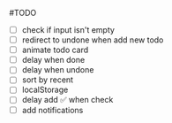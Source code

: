 #TODO

- [ ] check if input isn't empty
- [ ] redirect to undone when add new todo
- [ ] animate todo card
- [ ] delay when done
- [ ] delay when undone
- [ ] sort by recent
- [ ] localStorage
- [ ] delay add ✅ when check
- [ ] add notifications
